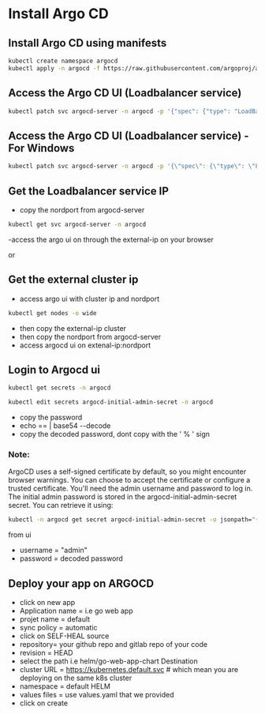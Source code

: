 # Install Argo CD

## Install Argo CD using manifests

```bash
kubectl create namespace argocd
kubectl apply -n argocd -f https://raw.githubusercontent.com/argoproj/argo-cd/stable/manifests/install.yaml
```

## Access the Argo CD UI (Loadbalancer service) 

```bash
kubectl patch svc argocd-server -n argocd -p '{"spec": {"type": "LoadBalancer"}}'
```
## Access the Argo CD UI (Loadbalancer service) -For Windows

```bash
kubectl patch svc argocd-server -n argocd -p '{\"spec\": {\"type\": \"LoadBalancer\"}}'
```

## Get the Loadbalancer service IP
- copy the  nordport from argocd-server
```bash
kubectl get svc argocd-server -n argocd
```
-access the argo ui on through the  external-ip on your browser

or 

## Get the external cluster ip
- access argo ui with cluster ip and nordport
```bash
kubectl get nodes -o wide
```
- then copy the external-ip cluster
- then copy the nordport from argocd-server
- access argocd ui on extenal-ip:nordport

## Login to Argocd ui

```bash
kubectl get secrets -n argocd
```
```bash
kubectl edit secrets argocd-initial-admin-secret -n argocd
```
- copy the password 
- echo <the password which is in base64 > == | base54 --decode
- copy the decoded password, dont copy with the ' % ' sign

### Note:

ArgoCD uses a self-signed certificate by default, so you might encounter browser warnings. You can choose to accept the certificate or configure a trusted certificate.
You'll need the admin username and password to log in. The initial admin password is stored in the argocd-initial-admin-secret secret. You can retrieve it using:

```bash
kubectl -n argocd get secret argocd-initial-admin-secret -o jsonpath="{.data.password}" | base64 -d
```



from ui
- username = "admin"
- password = decoded password

## Deploy your app on ARGOCD
- click on new app
- Application name = i.e go web app
- projet name = default 
- sync policy = automatic
- click on SELF-HEAL
source 
- repository= your github repo and gitlab repo of your code
- revision = HEAD
- select the path i.e helm/go-web-app-chart
Destination
- cluster URL = https://kubernetes.default.svc  # which mean you are deploying on the same k8s cluster
- namespace = default
HELM
- values files = use values.yaml that we provided
- click on create